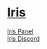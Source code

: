 <a href="https://github.com/Iris-Development"><h1>Iris</h1></a>
<a href="https://github.com/Iris-Development">Iris Panel</a><br>
<a href="https://discord.gg/cADRspzEJ6">Iris Discord</a>





                    


